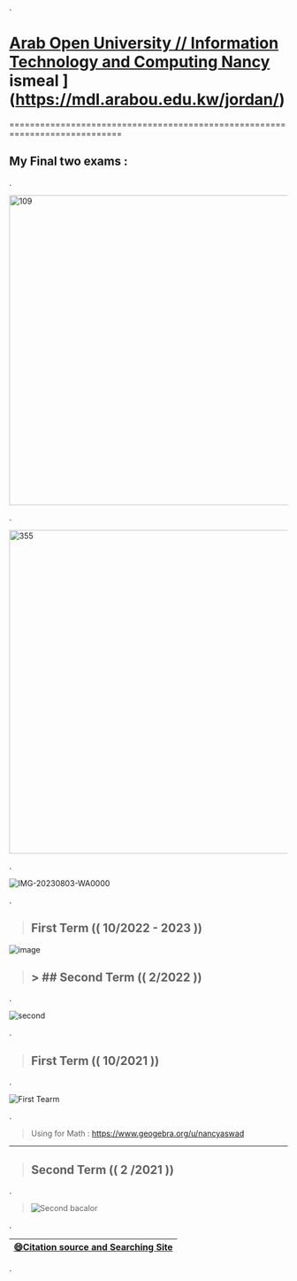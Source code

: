 

.


 # [Arab Open University //  Information Technology and Computing Nancy](https://sisksa.aou.edu.kw/OnlineServicesJOR/Index.aspx) ismeal ](https://mdl.arabou.edu.kw/jordan/) 






============================================================================

## My Final two exams : 
.

<img width="560" alt="109" src="https://github.com/nancyalaswad90/nancyalaswad90/assets/36210723/2459def4-c372-446c-8fc3-1662b4a1e4cd">



.

<img width="585" alt="355" src="https://github.com/nancyalaswad90/nancyalaswad90/assets/36210723/17a9c848-0b28-4616-917d-225c76b6c442">

.

![IMG-20230803-WA0000](https://github.com/nancyalaswad90/Daily-work/assets/36210723/d3e44b04-d149-4a32-94c5-adbe7f3f4276)

.

> ## First Term (( 10/2022 - 2023  )) 

![image](https://user-images.githubusercontent.com/36210723/188271436-908390f9-fd71-42d2-b7d9-a09701489854.png)



> ## > ## Second Term  (( 2/2022 )) 

.


![second](https://user-images.githubusercontent.com/36210723/153417144-de0c4249-9854-4f57-8111-60701067027c.png)


.




> ## First Term (( 10/2021 )) 

.



![First Tearm](https://user-images.githubusercontent.com/36210723/136666273-f3189e56-cd49-4499-b054-49bceb1b3986.png)




.




> Using for Math : https://www.geogebra.org/u/nancyaswad


-------------------------

> ## Second Term  (( 2 /2021 )) 

.

> ![Second bacalor](https://user-images.githubusercontent.com/36210723/125790753-b6518979-2d7d-4ae4-ac66-d3971287fa08.png)

.



| **[😄Citation source and Searching Site](https://github.com/nancyalaswad90/Searching-Site-/blob/main/README.md)**|
 | ------------ | 
 
 
 .
